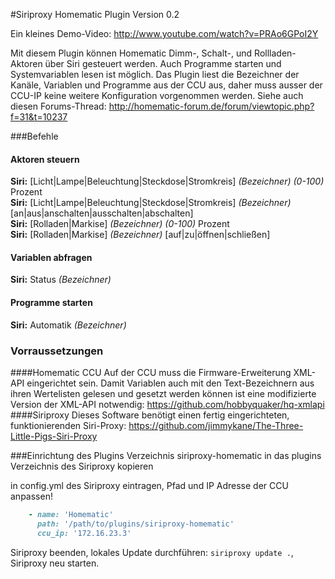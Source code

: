 #Siriproxy Homematic Plugin Version 0.2

Ein kleines Demo-Video: http://www.youtube.com/watch?v=PRAo6GPoI2Y

Mit diesem Plugin können Homematic Dimm-, Schalt-, und Rollladen-Aktoren über Siri gesteuert werden. Auch Programme starten und Systemvariablen lesen ist möglich. Das Plugin liest die Bezeichner der Kanäle, Variablen und Programme aus der CCU aus, daher muss ausser der CCU-IP keine weitere Konfiguration vorgenommen werden. Siehe auch diesen Forums-Thread: http://homematic-forum.de/forum/viewtopic.php?f=31&t=10237

###Befehle
#### Aktoren steuern
**Siri:** [Licht|Lampe|Beleuchtung|Steckdose|Stromkreis] *(Bezeichner)* *(0-100)* Prozent     
**Siri:** [Licht|Lampe|Beleuchtung|Steckdose|Stromkreis] *(Bezeichner)* [an|aus|anschalten|ausschalten|abschalten]   
**Siri:** [Rolladen|Markise] *(Bezeichner)* *(0-100)* Prozent    
**Siri:** [Rolladen|Markise] *(Bezeichner)* [auf|zu|öffnen|schließen]    
#### Variablen abfragen
**Siri:** Status *(Bezeichner)*
#### Programme starten
**Siri:** Automatik *(Bezeichner)*


### Vorraussetzungen
####Homematic CCU
Auf der CCU muss die Firmware-Erweiterung XML-API eingerichtet sein. Damit Variablen auch mit den Text-Bezeichnern aus ihren Wertelisten gelesen und gesetzt werden können ist eine modifizierte Version der XML-API notwendig: https://github.com/hobbyquaker/hq-xmlapi
####Siriproxy
Dieses Software benötigt einen fertig eingerichteten, funktionierenden Siri-Proxy: https://github.com/jimmykane/The-Three-Little-Pigs-Siri-Proxy    


###Einrichtung des Plugins
Verzeichnis siriproxy-homematic in das plugins Verzeichnis des Siriproxy kopieren

in config.yml des Siriproxy eintragen, Pfad und IP Adresse der CCU anpassen!

```ruby
    - name: 'Homematic'
      path: '/path/to/plugins/siriproxy-homematic'
      ccu_ip: '172.16.23.3'
```

Siriproxy beenden, lokales Update durchführen: ```siriproxy update .```, Siriproxy neu starten.

